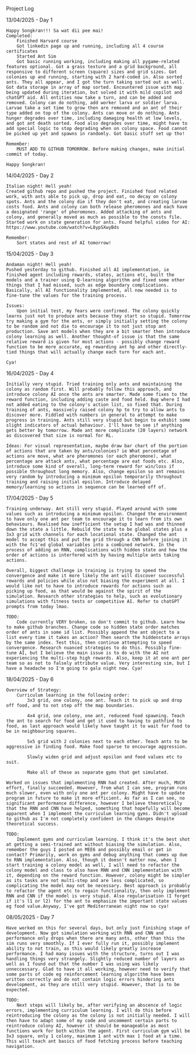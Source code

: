 Project Log

13/04/2025 - Day 1

    Happy Songkran!!! Sa wat dii pee mai!
    Completed:
        Finished Harvard course
        Got linkedin page up and running, including all 4 course certificates
        Started Ant Sim
        Got basic running working, including making all pygame-related features optional. Got a grass texture and a grid background, all responsive to different screen (square) sizes and grid sizes. Got colonies up and running, starting with 2 hard-coded in. Also sorted ants. They all appear, and I got the turn taking sorted out as well. Got data storage in array of map sorted. Encountered issue with map being updated during iteration, but solved it with mild copilot and chatGPT aid. All entities now take a turn, and can be added and removed. Colony can do nothing, add worker larva or soldier larva. Larvae take a set time to grow then are removed and an ant of their type added on top of the colony. Ants can move or do nothing. Ants hunger degrades over time, including damaging health at low levels, and got ant death sorted. Food also degrades over time, might have to add special logic to stop degrading when on colony space. Food cannot be picked up yet and spawns in randomly. Got basic stuff set up tho!

    Remember:
        MUST ADD TO GITHUB TOMORROW. Before making changes, make initial commit of today.

    Happy Songkran!

14/04/2025 - Day 2

    Italian night! Hell yeah!
    Created github repo and pushed the project. Finished food related work, with ants able to pick up, drop and eat, no decay on colony spots. Ants and the colony die if they don't eat, and creating larvae costs food. Ants and colony can both release pheromones and each have a designated 'range' of pheromones. Added attacking of ants and colony, and generally moved as much as possible to the consts file. Started work on state generation for ants. Found helpful video for AI: https://www.youtube.com/watch?v=L8ypSXwyBds

    Remember:
        Sort states and rest of AI tomorrow!

15/04/2025 - Day 3

    Andaman night! Hell yeah!
    Pushed yesterday to github. Finished all AI implementation, ie finished agent including rewards, states, actions etc, built the models and a trainer using Q-learning algorithm and fixed some other things that I had missed, such as edge boundary complications. Basically, all AI functionality implemented, all now needed is to fine-tune the values for the training process.

    Issues:
        Upon initial test, my fears were confirmed. The colony quickly learns just not to produce ants because they start so stupid. Tomorrow try making a gym for the ants, or simply initially setting the colony to be random and not die to encourage it to not just stop ant production. Save ant models when they are a bit smarter then introduce colony learning as well. Another thought-of issue is that the same relative reward is given for most actions - possibly change reward function to be more accurate, eg rewarding ant hp and other directly-tied things that will actually change each turn for each ant.

    Cya!

16/04/2025 - Day 4

    Initially very stupid. Tried training only ants and maintaining the colony as random first. Will probably follow this approach, and introduce colony AI once the ants are smarter. Made some fixes to the reward function, including adding caste and food held. Bug where I had not added eating to the colony's action list, so fixed that. During training of ants, massively raised colony hp to try to allow ants to discover more. Fiddled with numbers in general to attempt to make progress in training. Ants still very stupid but begin to exhibit some slight indicators of actual behaviour. I'll have to see if anything gets better by tomorrow. Made ant more complicate (20 layers) network as discovered that size is normal for RL.

    Ideas: For visual representation, maybe draw bar chart of the portion of actions that are taken by ants/colonies? ie What percentage of actions are move, what are pheromones (or each pheromone), what percentage are attack ants, what percentage are eat foods etc. Also, introduce some kind of overall, long-term reward for win/loss if possible throughout long memory. Also, change epsilon so ant remains very random by introducing a minimum epsilon temporarily throughout training and raising initial epsilon. Introduce delayed memory/learning so actions in sequence can be learned off of.

17/04/2025 - Day 5

    Training underway. Ant still very stupid. Played around with some values such as introducing a minimum epsilon. Changed the environment to have only one ant per team to encourage it to learn from its own behaviours. Realised how inefficient the setup I had was and thinned down the state a little. Rebuild the state to be global states plus a 3x3 grid with channels for each locational state. Changed the ant model to accept this and put the grid through a CNN before joining it with the fc1'ed global variables into a combined network. In the process of adding an RNN, complications with hidden state and how the order of actions is interfered with by having multiple ants taking actions.

    Overall, biggest challenge in training is trying to speed the convergence and make it more likely the ant will discover successful rewards and policies while also not biasing the experiment at all. I would like not to have to introduce rewards for actions such as picking up food, as that would be against the spirit of the simulation. Research other strategies to help, such as evolutionary simulations with fitness tests or competitive AI. Refer to chatGPT prompts from today lmao.

    TODO:
        Code currently VERY broken, so don't commit to github. Learn how to make github branches. Change code so hidden state order matches order of ants in some id list. Possibly append the ant object to a list every time it takes an action? Then search the hiddenstate arrays by the same index. Test this, then continue attempting to speed convergence. Research nuanced strategies to do this. Possibly fine-tune AI, but I believe the main issue is to do with the AI not experiencing the multi-step high rewards. Also, keep it at one ant per team so as not to falsely attribute value. Very interesting sim, but I have a headache so I'm going to gala night now. Cya!

18/04/2025 - Day 6

    Overview of Strategy:
        Curriculum learning in the following order:
            3x3 grid, one colony, one ant. Teach it to pick up and drop off food, and to not step off the map boundaries.

            4x4 grid, one colony, one ant, reduceed food spawning. Teach the ant to search for food and get it used to having to pathfind to food, as last approach would likely have taught it to wait for food to be in neighbouring squares.

            5x5 grid with 2 colonies next to each other. Teach ants to be aggressive in finding food. Make food sparse to encourage aggression.

            Slowly widen grid and adjust epsilon and food values etc to suit.

            Make all of these as separate gyms that get simulated.

    Worked on issues that implementing RNN had created. After much, MUCH effort, finally succeeded. However, from what I can see, program runs much slower, even with only one ant per colony. Might have to update program in future to make it more efficient. As far as I can see, no significant performance difference, however I believe theoretically that the RNN and CNN have helped, something that hopefully will become apparent when I implement the curriculum learning gyms. Didn't upload to github as I'm not completely confident in the changes despite theoretical success.

    TODO:
        Implement gyms and curriculum learning. I think it's the best shot at getting a semi-trained ant without biasing the simulation. Also, remember the guys I posted on MEE6 and possibly email or get in contact? Primarily, work on gyms and debug anything that comes up due to RNN implementation. Also, though it doesn't matter now, when I start training a colony model as well, I will need to refactor the colony model and class to also have RNN and CNN implementation with it, depending on the reward function. However, colony might be simpler as its tasks are not multi-step and are less complicated, so complicating the model may not be necessary. Best approach is probably to refactor the agent etc to regain functionality, then only implement RNN and CNN if the model is very stupid. Also regularisation (I forget if it's l1 or l2) for the ant to emphasize the important state values eg food value.Anyway, I've got Mediterranean night now so cya!

08/05/2025 - Day 7

    Have worked on this for several days, but only just finishing stage of development. Now got simulation working with RNN and CNN and performance only drops when there are many ants, other than this the sim runs very smoothly. If I ever fully run it, possibly implement ability to not train, as this would likely greatly increase performance. I had many issues with the structure, turns out I was handling things very strangely. Slightly reduced number of layers as well as I found out that the number I was using was likely unneccessary. Glad to have it all working, however need to verify that some parts of code eg reinforcement learning algorithm have been written correctly and do not contain logic errors hindering ants development, as they are still very stupid. However, that is to be expected.

    TODO:
        Next steps will likely be, after verifying an abscence of logic errors, implementing curriculum learning. I will do this before reintroducing the colony as the colony is not initially needed. I will then have to adapt some of my code and uncomment certain parts to reintroduce colony AI, however it should be manageable as most functions work for both within the agent. First curriculum gym will be 3x3 square, only 1 colony, maximum 1 ant with max 1 food at a time. This will teach ant basics of food fetching process before teaching navigation.
